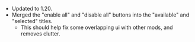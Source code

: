 - Updated to 1.20.
- Merged the "enable all" and "disable all" buttons into the "available" and "selected" titles.
  - This should help fix some overlapping ui with other mods, and removes clutter.
